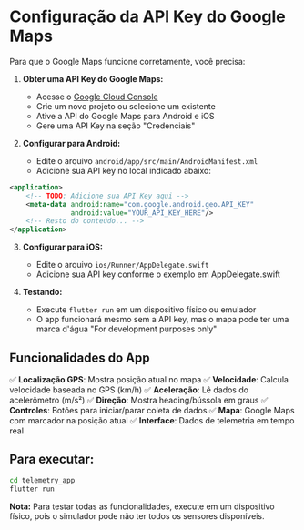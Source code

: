 # Configuração da API Key do Google Maps

Para que o Google Maps funcione corretamente, você precisa:

1. **Obter uma API Key do Google Maps:**

   - Acesse o [Google Cloud Console](https://console.cloud.google.com/)
   - Crie um novo projeto ou selecione um existente
   - Ative a API do Google Maps para Android e iOS
   - Gere uma API Key na seção "Credenciais"

2. **Configurar para Android:**
   - Edite o arquivo `android/app/src/main/AndroidManifest.xml`
   - Adicione sua API key no local indicado abaixo:

```xml
<application>
    <!-- TODO: Adicione sua API Key aqui -->
    <meta-data android:name="com.google.android.geo.API_KEY"
               android:value="YOUR_API_KEY_HERE"/>
    <!-- Resto do conteúdo... -->
</application>
```

3. **Configurar para iOS:**

   - Edite o arquivo `ios/Runner/AppDelegate.swift`
   - Adicione sua API key conforme o exemplo em AppDelegate.swift

4. **Testando:**
   - Execute `flutter run` em um dispositivo físico ou emulador
   - O app funcionará mesmo sem a API key, mas o mapa pode ter uma marca d'água "For development purposes only"

## Funcionalidades do App

✅ **Localização GPS**: Mostra posição atual no mapa
✅ **Velocidade**: Calcula velocidade baseada no GPS (km/h)
✅ **Aceleração**: Lê dados do acelerômetro (m/s²)
✅ **Direção**: Mostra heading/bússola em graus
✅ **Controles**: Botões para iniciar/parar coleta de dados
✅ **Mapa**: Google Maps com marcador na posição atual
✅ **Interface**: Dados de telemetria em tempo real

## Para executar:

```bash
cd telemetry_app
flutter run
```

**Nota:** Para testar todas as funcionalidades, execute em um dispositivo físico, pois o simulador pode não ter todos os sensores disponíveis.
